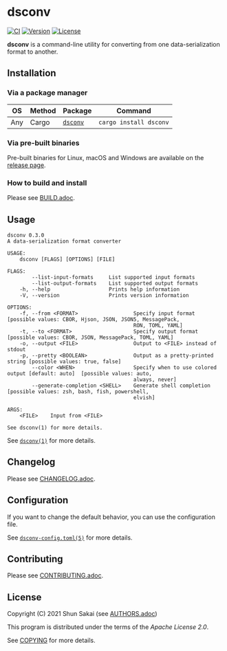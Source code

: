 # dsconv

[![CI](https://github.com/sorairolake/dsconv/workflows/CI/badge.svg)](https://github.com/sorairolake/dsconv/actions?query=workflow%3ACI)
[![Version](https://img.shields.io/crates/v/dsconv)](https://crates.io/crates/dsconv)
[![License](https://img.shields.io/crates/l/dsconv)](https://apache.org/licenses/LICENSE-2.0)

**dsconv** is a command-line utility for converting from one data-serialization format to another.

## Installation

### Via a package manager

| OS  | Method | Package                                     | Command                |
| --- | ------ | ------------------------------------------- | ---------------------- |
| Any | Cargo  | [`dsconv`](https://crates.io/crates/dsconv) | `cargo install dsconv` |

### Via pre-built binaries

Pre-built binaries for Linux, macOS and Windows are available on the [release page](https://github.com/sorairolake/dsconv/releases).

### How to build and install

Please see [BUILD.adoc](BUILD.adoc).

## Usage

```text
dsconv 0.3.0
A data-serialization format converter

USAGE:
    dsconv [FLAGS] [OPTIONS] [FILE]

FLAGS:
        --list-input-formats     List supported input formats
        --list-output-formats    List supported output formats
    -h, --help                   Prints help information
    -V, --version                Prints version information

OPTIONS:
    -f, --from <FORMAT>                  Specify input format [possible values: CBOR, Hjson, JSON, JSON5, MessagePack,
                                         RON, TOML, YAML]
    -t, --to <FORMAT>                    Specify output format [possible values: CBOR, JSON, MessagePack, TOML, YAML]
    -o, --output <FILE>                  Output to <FILE> instead of stdout
    -p, --pretty <BOOLEAN>               Output as a pretty-printed string [possible values: true, false]
        --color <WHEN>                   Specify when to use colored output [default: auto]  [possible values: auto,
                                         always, never]
        --generate-completion <SHELL>    Generate shell completion [possible values: zsh, bash, fish, powershell,
                                         elvish]

ARGS:
    <FILE>    Input from <FILE>

See dsconv(1) for more details.
```

See [`dsconv(1)`](doc/man/man1/dsconv.1.adoc) for more details.

## Changelog

Please see [CHANGELOG.adoc](CHANGELOG.adoc).

## Configuration

If you want to change the default behavior, you can use the configuration file.

See [`dsconv-config.toml(5)`](doc/man/man5/dsconv-config.toml.5.adoc) for more details.

## Contributing

Please see [CONTRIBUTING.adoc](CONTRIBUTING.adoc).

## License

Copyright (C) 2021 Shun Sakai (see [AUTHORS.adoc](AUTHORS.adoc))

This program is distributed under the terms of the _Apache License 2.0_.

See [COPYING](COPYING) for more details.
